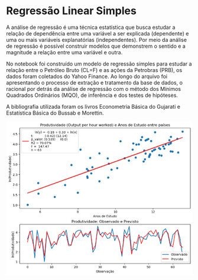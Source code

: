 # Regressão Linear Simples

A análise de regressão é uma técnica estatística que busca estudar a relação de dependência entre uma variável a ser explicada (dependente) e uma ou mais variáveis explanatórias (independentes). Por meio da análise de regressão é possível construir modelos que demonstrem o sentido e a magnitude a relação entre uma variável e outra.

No notebook foi construído um modelo de regressão simples para estudar a relação entre o Petróleo Bruto (CL=F) e as ações da Petrobras (PRB), os dados foram coletados do Yahoo Finance. Ao longo do arquivo foi apresentando o processo de extração e tratamento da base de dados, o racional por detrás da análise de regressão com o método dos Mínimos Quadrados Ordinários (MQO), de inferência e dos testes de hipóteses. 

A bibliografia utilizada foram os livros Econometria Básica do Gujarati e Estatística Básica do Bussab e Morettin. 

![Modelo de Regressao](https://github.com/emanuelprd/Regressao-Linear/blob/main/Regressao_Grafico.png)
